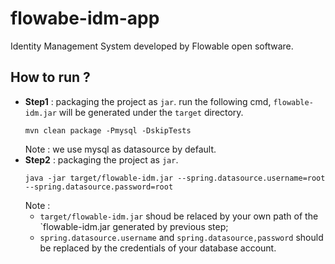 # flowabe-idm-app
Identity Management System developed by Flowable open software.
## How to run ?
- **Step1** : packaging the project as `jar`. run the following cmd, `flowable-idm.jar` will be generated under the `target` directory.
  ```
  mvn clean package -Pmysql -DskipTests
  ```
  Note : we use mysql as datasource by default. 
- **Step2** : packaging the project as `jar`.
  ```
  java -jar target/flowable-idm.jar --spring.datasource.username=root --spring.datasource.password=root
  ```
  Note : 
  - `target/flowable-idm.jar` shoud be relaced by your own path of the `flowable-idm.jar generated by previous step;
  - `spring.datasource.username` and `spring.datasource,password` should be replaced by the credentials of your database account.


